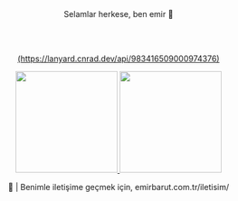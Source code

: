 <center> Selamlar herkese, ben emir 👋<center>
  
  <br></br>
<p align="center">
<a href="https://github.com/febarut">(https://lanyard.cnrad.dev/api/983416509000974376)</a>
</p>

<p align="center">
<a href="https://github.com/febarut">
  <img height="180em" src="https://github-readme-stats-eight-theta.vercel.app/api?username=febarut&show_icons=true&theme=algolia&include_all_commits=true&count_private=true"/>
  <img height="180em" src="https://github-readme-stats-eight-theta.vercel.app/api/top-langs/?username=febarut&layout=compact&langs_count=8&theme=algolia&include_all_commits=true&count_private=true"/>
</a>
</p>



<center>🌱 | Benimle iletişime geçmek için, emirbarut.com.tr/iletisim/</center>
  
<!--
**febarut/febarut** is a ✨ _special_ ✨ repository because its `README.md` (this file) appears on your GitHub profile.

Here are some ideas to get you started:

- 🔭 I’m currently working on ...
- 🌱 I’m currently learning ...
- 👯 I’m looking to collaborate on ...
- 🤔 I’m looking for help with ...
- 💬 Ask me about ...
- 📫 How to reach me: ...
- 😄 Pronouns: ...
- ⚡ Fun fact: ...
-->
